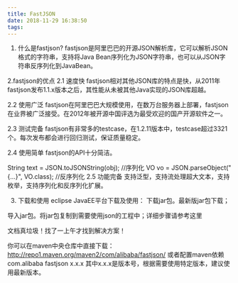 ```yaml
---
title: FastJSON
date: 2018-11-29 16:38:50
tags:
---
```



1. 什么是fastjson?
fastjson是阿里巴巴的开源JSON解析库，它可以解析JSON格式的字符串，支持将Java Bean序列化为JSON字符串，也可以从JSON字符串反序列化到JavaBean。

2.fastjson的优点
2.1 速度快
fastjson相对其他JSON库的特点是快，从2011年fastjson发布1.1.x版本之后，其性能从未被其他Java实现的JSON库超越。

2.2 使用广泛
fastjson在阿里巴巴大规模使用，在数万台服务器上部署，fastjson在业界被广泛接受。在2012年被开源中国评选为最受欢迎的国产开源软件之一。

2.3 测试完备
fastjson有非常多的testcase，在1.2.11版本中，testcase超过3321个。每次发布都会进行回归测试，保证质量稳定。

2.4 使用简单
fastjson的API十分简洁。

String text = JSON.toJSONString(obj); //序列化
VO vo = JSON.parseObject("{...}", VO.class); //反序列化
2.5 功能完备
支持泛型，支持流处理超大文本，支持枚举，支持序列化和反序列化扩展。

3. 下载和使用
eclipse JavaEE平台下载及使用：
下载jar包。最新版jar包下载；

导入jar包。将jar包复制到需要使用json的工程中；详细步骤请参考这里

文档真垃圾！找了一上午才找到解决方案！

你可以在maven中央仓库中直接下载：
http://repo1.maven.org/maven2/com/alibaba/fastjson/
或者配置maven依赖
<dependency>
    <groupId>com.alibaba</groupId>
    <artifactId>fastjson</artifactId>
    <version>x.x.x</version>
</dependency>
其中x.x.x是版本号，根据需要使用特定版本，建议使用最新版本。
